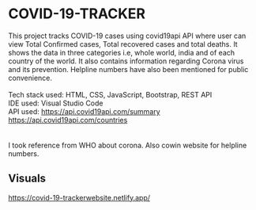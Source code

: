 # COVID-19-TRACKER
This project tracks COVID-19 cases using covid19api API where user can view Total Confirmed cases, Total recovered cases and  total deaths. It shows the data  in three categories i.e, whole world,  india  and of each country of the world. It also contains  information regarding Corona virus and its prevention. Helpline numbers have also been mentioned for public convenience. </br> </br>
Tech stack used: HTML, CSS, JavaScript, Bootstrap, REST API</br>
IDE used: Visual Studio Code</br>
API used: https://api.covid19api.com/summary </br>
     https://api.covid19api.com/countries</br>
</br> 
</br>
I took reference from WHO about corona. Also cowin website for helpline numbers.</br>
## Visuals </br>
https://covid-19-trackerwebsite.netlify.app/
